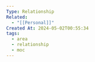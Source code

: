 ```yaml
---
Type: Relationship
Related:
  - "[[Personal]]"
Created At: 2024-05-02T00:55:34
tags:
  - area
  - relationship
  - moc
---
```


